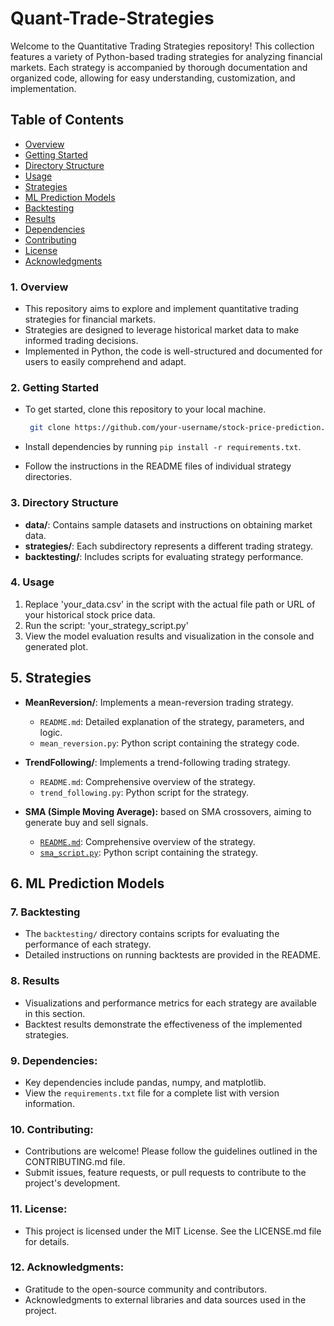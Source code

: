 # Quant-Trade-Strategies

Welcome to the Quantitative Trading Strategies repository! This collection features a variety of Python-based trading strategies for analyzing financial markets. Each strategy is accompanied by thorough documentation and organized code, allowing for easy understanding, customization, and implementation.

## Table of Contents

- [Overview](#1-overview)
- [Getting Started](#2-getting-started)
- [Directory Structure](#3-directory-structure)
- [Usage](#4-usage)
- [Strategies](#5-strategies)
- [ML Prediction Models](#6-ml-prediction-models)
- [Backtesting](#7-backtesting)
- [Results](#8-results)
- [Dependencies](#9-dependencies)
- [Contributing](#10-contributing)
- [License](#11-license)
- [Acknowledgments](#12-acknowledgments)

### 1. Overview

- This repository aims to explore and implement quantitative trading strategies for financial markets.
- Strategies are designed to leverage historical market data to make informed trading decisions.
- Implemented in Python, the code is well-structured and documented for users to easily comprehend and adapt.

### 2. Getting Started

- To get started, clone this repository to your local machine.
  
  ```bash
   git clone https://github.com/your-username/stock-price-prediction.git
- Install dependencies by running `pip install -r requirements.txt`.
- Follow the instructions in the README files of individual strategy directories.

### 3. Directory Structure

- **data/**: Contains sample datasets and instructions on obtaining market data.
- **strategies/**: Each subdirectory represents a different trading strategy.
- **backtesting/**: Includes scripts for evaluating strategy performance.
  
### 4. Usage
  1. Replace 'your_data.csv' in the script with the actual file path or URL of your historical stock price data.
  2. Run the script: 'your_strategy_script.py'
  3. View the model evaluation results and visualization in the console and generated plot.

## 5. Strategies

- **MeanReversion/**: Implements a mean-reversion trading strategy.
  - `README.md`: Detailed explanation of the strategy, parameters, and logic.
  - `mean_reversion.py`: Python script containing the strategy code.

- **TrendFollowing/**: Implements a trend-following trading strategy.
  - `README.md`: Comprehensive overview of the strategy.
  - `trend_following.py`: Python script for the strategy.
    
- **SMA (Simple Moving Average):** based on SMA crossovers, aiming to generate buy and sell signals.
  - [`README.md`](strategies/SMA/README.md): Comprehensive overview of the strategy.
  - [`sma_script.py`](strategies/SMA/sma_script.py): Python script containing the strategy.
    
## 6. ML Prediction Models
  

### 7. Backtesting


- The `backtesting/` directory contains scripts for evaluating the performance of each strategy.
- Detailed instructions on running backtests are provided in the README.

### 8. Results

- Visualizations and performance metrics for each strategy are available in this section.
- Backtest results demonstrate the effectiveness of the implemented strategies.

### 9. Dependencies:

- Key dependencies include pandas, numpy, and matplotlib.
- View the `requirements.txt` file for a complete list with version information.

### 10. Contributing:

- Contributions are welcome! Please follow the guidelines outlined in the CONTRIBUTING.md file.
- Submit issues, feature requests, or pull requests to contribute to the project's development.

### 11. License:

- This project is licensed under the MIT License. See the LICENSE.md file for details.

### 12. Acknowledgments:

- Gratitude to the open-source community and contributors.
- Acknowledgments to external libraries and data sources used in the project.
